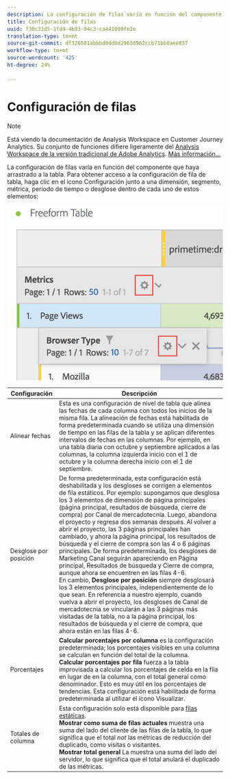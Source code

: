 ```yaml
---
description: La configuración de filas varía en función del componente que haya arrastrado a la tabla.
title: Configuración de filas
uuid: f30c31d5-1fd4-4b93-94c3-ca441099fe2e
translation-type: tm+mt
source-git-commit: df326581abbbd0dd0d29638962ccb71bb0aee837
workflow-type: tm+mt
source-wordcount: '425'
ht-degree: 24%

---
```



# Configuración de filas

>[!NOTE]
>
>Está viendo la documentación de Analysis Workspace en Customer Journey Analytics. Su conjunto de funciones difiere ligeramente del [Analysis Workspace de la versión tradicional de Adobe Analytics](https://docs.adobe.com/content/help/es-ES/analytics/analyze/analysis-workspace/home.html). [Más información...](/help/getting-started/cja-aa.md)

La configuración de filas varía en función del componente que haya arrastrado a la tabla. Para obtener acceso a la configuración de fila de tabla, haga clic en el icono Configuración junto a una dimensión, segmento, métrica, periodo de tiempo o desglose dentro de cada uno de estos elementos:

![](assets/row-settings.png)

| Configuración | Descripción |
|--- |--- |
| Alinear fechas | Esta es una configuración de nivel de tabla que alinea las fechas de cada columna con todos los inicios de la misma fila. La alineación de fechas está habilitada de forma predeterminada cuando se utiliza una dimensión de tiempo en las filas de la tabla y se aplican diferentes intervalos de fechas en las columnas. Por ejemplo, en una tabla diaria con octubre y septiembre aplicados a las columnas, la columna izquierda inicio con el 1 de octubre y la columna derecha inicio con el 1 de septiembre. |
| Desglose por posición | De forma predeterminada, esta configuración está deshabilitada y los desgloses se corrigen a elementos de fila estáticos. Por ejemplo: supongamos que desglosa los 3 elementos de dimensión de página principales (página principal, resultados de búsqueda, cierre de compra) por Canal de mercadotecnia. Luego, abandona el proyecto y regresa dos semanas después. Al volver a abrir el proyecto, las 3 páginas principales han cambiado, y ahora la página principal, los resultados de búsqueda y el cierre de compra son las 4 o 6 páginas principales. De forma predeterminada, los desgloses de Marketing Canal seguirán apareciendo en Página principal, Resultados de búsqueda y Cierre de compra, aunque ahora se encuentren en las filas 4-6. <br> En cambio, **Desglose por posición** siempre desglosará los 3 elementos principales, independientemente de lo que sean. En referencia a nuestro ejemplo, cuando vuelva a abrir el proyecto, los desgloses de Canal de mercadotecnia se vincularán a las 3 páginas más visitadas de la tabla, no a la página principal, los resultados de búsqueda y el cierre de compra, que ahora están en las filas 4-6. |
| Porcentajes | **Calcular porcentajes por columna** es la configuración predeterminada; los porcentajes visibles en una columna se calculan en función del total de la columna. <br>**Calcular porcentajes por fila** fuerza a la tabla improvisada a calcular los porcentajes de celda en la fila en lugar de en la columna, con el total general como denominador. Esto es muy útil en los porcentajes de tendencias. Esta configuración está habilitada de forma predeterminada al utilizar el icono Visualizar. |
| Totales de columna | Esta configuración solo está disponible para [filas estáticas](manual-vs-dynamic-rows.md). <br> **Mostrar como suma de filas actuales** muestra una suma del lado del cliente de las filas de la tabla, lo que significa que el total *not* las métricas de reducción del duplicado, como visitas o visitantes. <br> **Mostrar total general** La muestra una suma del lado del servidor, lo que significa que el total anulará el duplicado de las métricas. |
